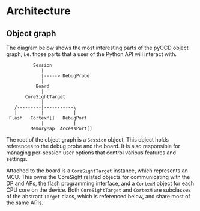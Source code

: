 Architecture
============

## Object graph

The diagram below shows the most interesting parts of the pyOCD object graph, i.e. those parts
that a user of the Python API will interact with.

```
          Session
             |
             |-----> DebugProbe
             |
           Board
             |
       CoreSightTarget
             |
   /---------|-----------\
   |         |           |
 Flash   CortexM[]   DebugPort
             |           |
         MemoryMap  AccessPort[]
```

The root of the object graph is a `Session` object. This object holds references to the debug
probe and the board. It is also responsible for managing per-session user options that control
various features and settings.

Attached to the board is a `CoreSightTarget` instance, which represents an MCU. This owns the
CoreSight related objects for communicating with the DP and APs, the flash programming interface,
and a `CortexM` object for each CPU core on the device. Both `CoreSightTarget` and `CortexM` are
subclasses of the abstract `Target` class, which is referenced below, and share most of the same
APIs.

